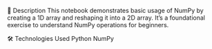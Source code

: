 📝 Description
      This notebook demonstrates basic usage of NumPy by creating a 1D array and reshaping it into a 2D array. It’s a foundational exercise to understand NumPy operations for beginners.

🛠️ Technologies Used
      Python
      NumPy
